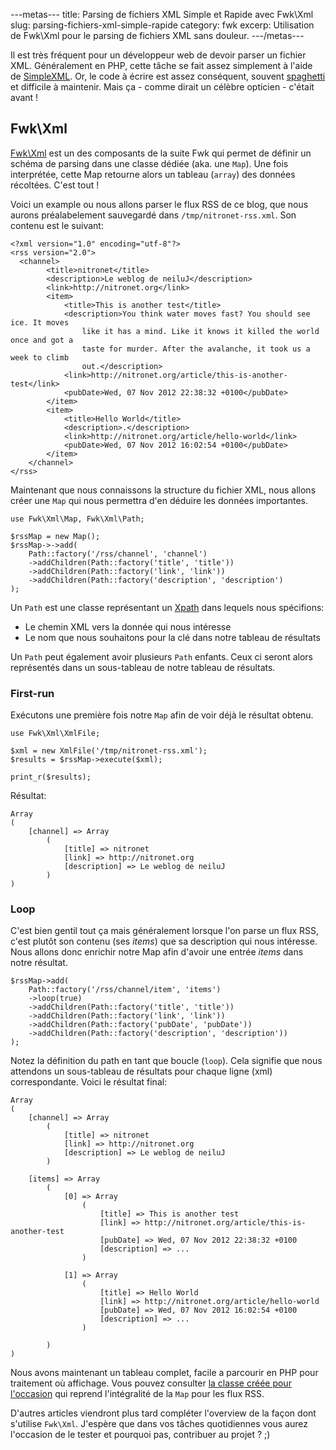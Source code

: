 ---metas---
title: Parsing de fichiers XML Simple et Rapide avec Fwk\Xml
slug: parsing-fichiers-xml-simple-rapide
category: fwk
excerp: Utilisation de Fwk\Xml pour le parsing de fichiers XML sans douleur.
---/metas---

Il est très fréquent pour un développeur web de devoir parser un fichier XML. Généralement en PHP, cette tâche se fait assez simplement à l'aide de [SimpleXML](http://php.net/simplexml). Or, le code à écrire est assez conséquent, souvent [spaghetti](http://fr.wikipedia.org/wiki/Programmation_spaghetti) et difficile à maintenir. Mais ça - comme dirait un célèbre opticien - c'était avant !

## Fwk\Xml

[Fwk\Xml](https://github.com/fwk/Xml) est un des composants de la suite Fwk qui permet de définir un schéma de parsing dans une classe dédiée (aka. une ```Map```). Une fois interprétée, cette Map retourne alors un tableau (```array```) des données récoltées. C'est tout !

Voici un example ou nous allons parser le flux RSS de ce blog, que nous aurons préalabelement sauvegardé dans ```/tmp/nitronet-rss.xml```. Son contenu est le suivant:

~~~
<?xml version="1.0" encoding="utf-8"?>
<rss version="2.0">
  <channel>
		<title>nitronet</title>
		<description>Le weblog de neiluJ</description>
		<link>http://nitronet.org</link>
		<item>
			<title>This is another test</title>
			<description>You think water moves fast? You should see ice. It moves
				like it has a mind. Like it knows it killed the world once and got a
				taste for murder. After the avalanche, it took us a week to climb
				out.</description>
			<link>http://nitronet.org/article/this-is-another-test</link>
			<pubDate>Wed, 07 Nov 2012 22:38:32 +0100</pubDate>
		</item>
		<item>
			<title>Hello World</title>
			<description>.</description>
			<link>http://nitronet.org/article/hello-world</link>
			<pubDate>Wed, 07 Nov 2012 16:02:54 +0100</pubDate>
		</item>
	</channel>
</rss>
~~~

Maintenant que nous connaissons la structure du fichier XML, nous allons créer une ```Map``` qui nous permettra d'en déduire les données importantes.

~~~
use Fwk\Xml\Map, Fwk\Xml\Path;

$rssMap = new Map();
$rssMap->->add(
    Path::factory('/rss/channel', 'channel')
    ->addChildren(Path::factory('title', 'title'))
    ->addChildren(Path::factory('link', 'link'))
    ->addChildren(Path::factory('description', 'description')
);
~~~

Un ```Path``` est une classe représentant un [Xpath](http://fr.wikipedia.org/wiki/XPath) dans lequels nous spécifions:
* Le chemin XML vers la donnée qui nous intéresse
* Le nom que nous souhaitons pour la clé dans notre tableau de résultats

Un ```Path``` peut également avoir plusieurs ```Path``` enfants. Ceux ci seront alors représentés dans un sous-tableau de notre tableau de résultats.

### First-run

Exécutons une première fois notre ```Map``` afin de voir déjà le résultat obtenu.

~~~
use Fwk\Xml\XmlFile;

$xml = new XmlFile('/tmp/nitronet-rss.xml');
$results = $rssMap->execute($xml);

print_r($results);
~~~

Résultat:

~~~
Array
(
    [channel] => Array
        (
            [title] => nitronet
            [link] => http://nitronet.org
            [description] => Le weblog de neiluJ
        )
)
~~~

### Loop

C'est bien gentil tout ça mais généralement lorsque l'on parse un flux RSS, c'est plutôt son contenu (ses *items*) que sa description qui nous intéresse. Nous allons donc enrichir notre Map afin d'avoir une entrée *items* dans notre résultat.

~~~
$rssMap->add(
    Path::factory('/rss/channel/item', 'items')
    ->loop(true)
    ->addChildren(Path::factory('title', 'title'))
    ->addChildren(Path::factory('link', 'link'))
    ->addChildren(Path::factory('pubDate', 'pubDate'))
    ->addChildren(Path::factory('description', 'description'))
);
~~~

Notez la définition du path en tant que boucle (```loop```). Cela signifie que nous attendons un sous-tableau de résultats pour chaque ligne (xml) correspondante. Voici le résultat final:

~~~
Array
(
    [channel] => Array
        (
            [title] => nitronet
            [link] => http://nitronet.org
            [description] => Le weblog de neiluJ
        )

    [items] => Array
        (
            [0] => Array
                (
                    [title] => This is another test
                    [link] => http://nitronet.org/article/this-is-another-test
                    [pubDate] => Wed, 07 Nov 2012 22:38:32 +0100
                    [description] => ...
                )

            [1] => Array
                (
                    [title] => Hello World
                    [link] => http://nitronet.org/article/hello-world
                    [pubDate] => Wed, 07 Nov 2012 16:02:54 +0100
                    [description] => ...
                )

        )
)
~~~

Nous avons maintenant un tableau complet, facile a parcourir en PHP pour traitement où affichage. Vous pouvez consulter [la classe créée pour l'occasion](https://github.com/fwk/Xml/blob/master/Maps/Rss.php) qui reprend l'intégralité de la ```Map``` pour les flux RSS.

D'autres articles viendront plus tard compléter l'overview de la façon dont s'utilise ```Fwk\Xml```. J'espère que dans vos tâches quotidiennes vous aurez l'occasion de le tester et pourquoi pas, contribuer au projet ? ;)
